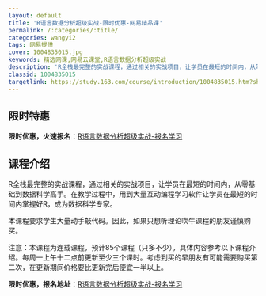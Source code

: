```yaml
---
layout: default
title: 'R语言数据分析超级实战-限时优惠-网易精品课'
permalink: /:categories/:title/
categories: wangyi2
tags: 网易提供
cover: 1004835015.jpg
keywords: 精选网课,网易云课堂,R语言数据分析超级实战
description: 'R全栈最完整的实战课程，通过相关的实战项目，让学员在最短的时间内，从零基础到数据科学高手。在教学过程中，用到大量互动编程'
classid: 1004835015
targetlink: https://study.163.com/course/introduction/1004835015.htm?share=1&shareId=1025206652&utm_campaign=share&utm_medium=iphoneShare&utm_source=&utm_u=1025206652
---
```


## 限时特惠

**限时优惠，火速报名**：[R语言数据分析超级实战-报名学习](https://study.163.com/course/introduction/1004835015.htm?share=1&shareId=1025206652&utm_campaign=share&utm_medium=iphoneShare&utm_source=&utm_u=1025206652)

## 课程介绍

R全栈最完整的实战课程，通过相关的实战项目，让学员在最短的时间内，从零基础到数据科学高手。在教学过程中，用到大量互动编程学习软件让学员在最短的时间内掌握好R，成为数据科学专家。

本课程要求学生大量动手敲代码。因此，如果只想听理论吹牛课程的朋友谨慎购买。

注意：本课程为连载课程，预计85个课程（只多不少），具体内容参考以下课程介绍。每周一上午十二点前更新至少三个课时。考虑到买的早朋友有可能需要购买第二次，在更新期间价格要比更新完后便宜一半以上。

**限时优惠，报名地址**：[R语言数据分析超级实战-报名学习](https://study.163.com/course/introduction/1004835015.htm?share=1&shareId=1025206652&utm_campaign=share&utm_medium=iphoneShare&utm_source=&utm_u=1025206652)

